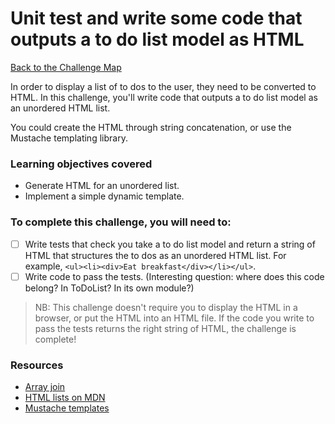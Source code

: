 # Unit test and write some code that outputs a to do list model as HTML

[Back to the Challenge Map](00_challenge_track.md)

In order to display a list of to dos to the user, they need to be converted to HTML.  In this challenge, you'll write code that outputs a to do list model as an unordered HTML list.

You could create the HTML through string concatenation, or use the Mustache templating library.

### Learning objectives covered

- Generate HTML for an unordered list.
- Implement a simple dynamic template.

### To complete this challenge, you will need to:

- [ ] Write tests that check you take a to do list model and return a string of HTML that structures the to dos as an unordered HTML list.  For example, `<ul><li><div>Eat breakfast</div></li></ul>`.
- [ ] Write code to pass the tests.  (Interesting question: where does this code belong? In ToDoList? In its own module?)

> NB: This challenge doesn't require you to display the HTML in a browser, or put the HTML into an HTML file.  If the code you write to pass the tests returns the right string of HTML, the challenge is complete!

### Resources

- [Array join](https://developer.mozilla.org/en/docs/Web/JavaScript/Reference/Global_Objects/Array/join)
- [HTML lists on MDN](https://developer.mozilla.org/en/docs/Web/HTML/Element/ul)
- [Mustache templates](https://github.com/janl/mustache.js/)

